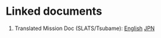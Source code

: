# Linked documents

1. Translated Mission Doc (SLATS/Tsubame): [English](/PDFs/%5BEN%5D_20130904_slats_j.pdf) [JPN](https://www.jaxa.jp/press/2013/09/20130904_slats_j.pdf)
